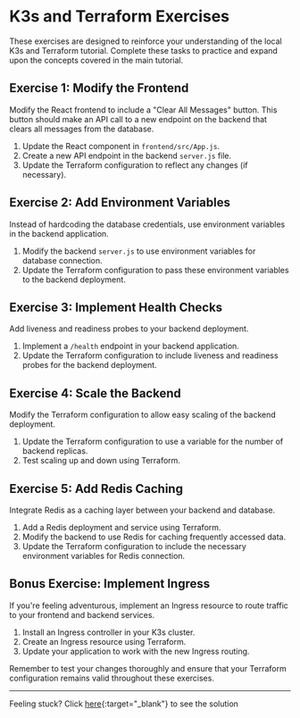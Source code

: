 # K3s and Terraform Exercises

These exercises are designed to reinforce your understanding of the local K3s and Terraform tutorial. Complete these tasks to practice and expand upon the concepts covered in the main tutorial.

## Exercise 1: Modify the Frontend

Modify the React frontend to include a "Clear All Messages" button. This button should make an API call to a new endpoint on the backend that clears all messages from the database.

1. Update the React component in `frontend/src/App.js`.
2. Create a new API endpoint in the backend `server.js` file.
3. Update the Terraform configuration to reflect any changes (if necessary).

## Exercise 2: Add Environment Variables

Instead of hardcoding the database credentials, use environment variables in the backend application.

1. Modify the backend `server.js` to use environment variables for database connection.
2. Update the Terraform configuration to pass these environment variables to the backend deployment.

## Exercise 3: Implement Health Checks

Add liveness and readiness probes to your backend deployment.

1. Implement a `/health` endpoint in your backend application.
2. Update the Terraform configuration to include liveness and readiness probes for the backend deployment.

## Exercise 4: Scale the Backend

Modify the Terraform configuration to allow easy scaling of the backend deployment.

1. Update the Terraform configuration to use a variable for the number of backend replicas.
2. Test scaling up and down using Terraform.

## Exercise 5: Add Redis Caching

Integrate Redis as a caching layer between your backend and database.

1. Add a Redis deployment and service using Terraform.
2. Modify the backend to use Redis for caching frequently accessed data.
3. Update the Terraform configuration to include the necessary environment variables for Redis connection.

## Bonus Exercise: Implement Ingress

If you're feeling adventurous, implement an Ingress resource to route traffic to your frontend and backend services.

1. Install an Ingress controller in your K3s cluster.
2. Create an Ingress resource using Terraform.
3. Update your application to work with the new Ingress routing.

Remember to test your changes thoroughly and ensure that your Terraform configuration remains valid throughout these exercises.

---

Feeling stuck? Click [here](/exercises/solution-part-1/README.md){:target="_blank"} to see the solution
